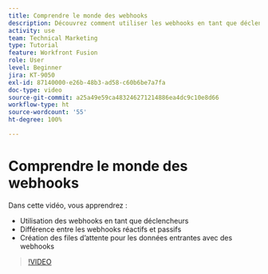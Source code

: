 ```yaml
---
title: Comprendre le monde des webhooks
description: Découvrez comment utiliser les webhooks en tant que déclencheurs et comment créer des files d’attente pour les données entrantes avec des webhooks, le tout dans  [!DNL Adobe Workfront Fusion].
activity: use
team: Technical Marketing
type: Tutorial
feature: Workfront Fusion
role: User
level: Beginner
jira: KT-9050
exl-id: 87140000-e26b-48b3-ad58-c60b6be7a7fa
doc-type: video
source-git-commit: a25a49e59ca483246271214886ea4dc9c10e8d66
workflow-type: ht
source-wordcount: '55'
ht-degree: 100%

---
```


# Comprendre le monde des webhooks

Dans cette vidéo, vous apprendrez :

* Utilisation des webhooks en tant que déclencheurs
* Différence entre les webhooks réactifs et passifs
* Création des files d’attente pour les données entrantes avec des webhooks

>[!VIDEO](https://video.tv.adobe.com/v/335291/?quality=12&learn=on)
